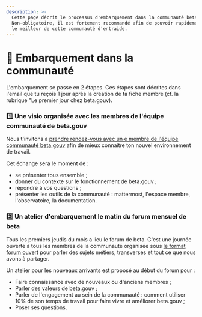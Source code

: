 ```yaml
---
description: >-
  Cette page décrit le processus d'embarquement dans la communauté beta.gouv.
  Non-obligatoire, il est fortement recommandé afin de pouvoir rapidement tirer
  le meilleur de cette communauté d'entraide.
---
```


# 🚢 Embarquement dans la communauté

L'embarquement se passe en 2 étapes. Ces étapes sont décrites dans l'email que tu reçois 1 jour après la création de ta fiche membre (cf. la rubrique "Le premier jour chez beta.gouv).

### **1️⃣ Une visio organisée avec les membres de l'équipe communauté de beta.gouv**

Nous t'invitons à [prendre rendez-vous avec un·e membre de l'équipe communauté beta.gouv](https://app.calendso.incubateur.net/team/embarquement/embarquement-beta-gouv?duration=40\&month=2023-06) afin de mieux connaitre ton nouvel environnement de travail.

Cet échange sera le moment de :&#x20;

* se présenter tous ensemble ;
* donner du contexte sur le fonctionnement de beta.gouv ;
* répondre à vos questions  ;
* présenter les outils de la communauté : mattermost, l'espace membre, l'observatoire, la documentation.

### **2️⃣ Un atelier d'embarquement le matin du forum mensuel de beta**

Tous les premiers jeudis du mois a lieu le forum de beta. C'est une journée ouverte à tous les membres de la communauté organisée sous [le format forum ouvert](https://fr.wikipedia.org/wiki/M%C3%A9thodologie\_Forum\_Ouvert) pour parler des sujets métiers, transverses et tout ce que nous avons à partager.&#x20;

Un atelier pour les nouveaux arrivants est proposé au début du forum pour :&#x20;

* Faire connaissance avec de nouveaux ou d'anciens membres ;
* Parler des valeurs de beta.gouv ;
* Parler de l'engagement au sein de la communauté : comment utiliser 10% de son temps de travail pour faire vivre et améliorer beta.gouv ;
* Poser ses questions.

&#x20;   &#x20;
